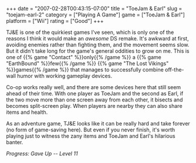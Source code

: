 +++
date = "2007-02-28T00:43:15-07:00"
title = "ToeJam & Earl"
slug = "toejam-earl-2"
category = ["Playing A Game"]
game = ["ToeJam &amp; Earl"]
platform = ["Wii"]
rating = ["Good"]
+++

TJ&E is one of the quirkiest games I've seen, which is only one of the reasons I think it would make an <i>awesome</i> DS remake.  It's awkward at first, avoiding enemies rather than fighting them, and the movement seems slow.  But it didn't take long for the game's general oddities to grow on me.  This is one of {{% game "Contact" %}}only{{% /game %}} a {{% game "EarthBound" %}}few{{% /game %}} {{% game "The Lost Vikings" %}}games{{% /game %}} that manages to successfully combine off-the-wall humor with working gameplay devices.

Co-op works really well, and there are some devices here that still seem ahead of their time.  With one player as ToeJam and the second as Earl, if the two move more than one screen away from each other, it bisects and becomes split-screen play.  When players are nearby they can also share items and health.

As an adventure game, TJ&E looks like it can be really hard and take forever (no form of game-saving here).  But even if you never finish, it's worth playing just to witness the zany items and ToeJam and Earl's hilarious banter.

<i>Progress: Gave Up -- Level 11</i>